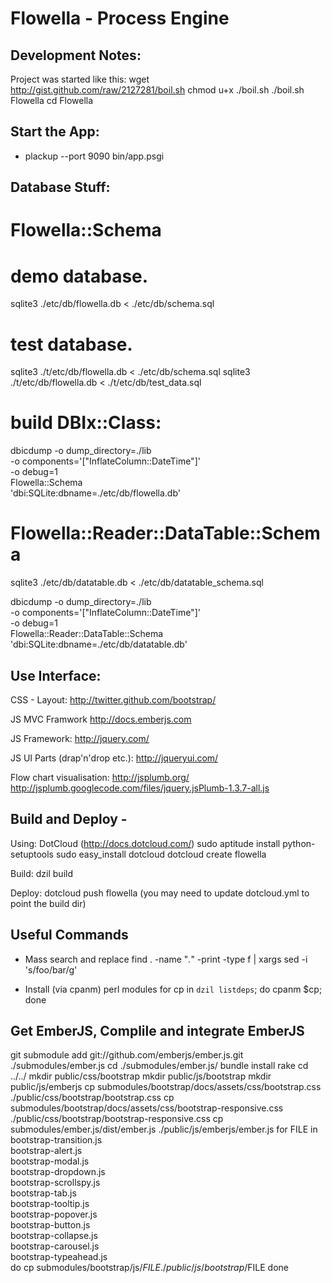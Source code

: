 Flowella - Process Engine
=========================

Development Notes:
------------------
 
Project was started like this:
  wget http://gist.github.com/raw/2127281/boil.sh
  chmod u+x ./boil.sh
  ./boil.sh Flowella
  cd Flowella

Start the App:
------------------

* plackup --port 9090 bin/app.psgi

Database Stuff:
------------------

  # Flowella::Schema 

  # demo database.
  sqlite3 ./etc/db/flowella.db < ./etc/db/schema.sql

  # test database.
  sqlite3 ./t/etc/db/flowella.db < ./etc/db/schema.sql
  sqlite3 ./t/etc/db/flowella.db < ./t/etc/db/test_data.sql

  # build DBIx::Class:

  dbicdump -o dump_directory=./lib \
      -o components='["InflateColumn::DateTime"]' \
      -o debug=1 \
      Flowella::Schema \
      'dbi:SQLite:dbname=./etc/db/flowella.db' 

  # Flowella::Reader::DataTable::Schema

  sqlite3 ./etc/db/datatable.db < ./etc/db/datatable_schema.sql

  dbicdump -o dump_directory=./lib \
      -o components='["InflateColumn::DateTime"]' \
      -o debug=1 \
      Flowella::Reader::DataTable::Schema \
      'dbi:SQLite:dbname=./etc/db/datatable.db' 

Use Interface:
-----------------------
   
  CSS - Layout: 
      http://twitter.github.com/bootstrap/

  JS MVC Framwork
      http://docs.emberjs.com

  JS Framework:
      http://jquery.com/

  JS UI Parts (drap'n'drop etc.):
      http://jqueryui.com/

  Flow chart visualisation:
      http://jsplumb.org/
      http://jsplumb.googlecode.com/files/jquery.jsPlumb-1.3.7-all.js

Build and Deploy - 
-----------------------

  Using: DotCloud (http://docs.dotcloud.com/)
      sudo aptitude install python-setuptools
      sudo easy_install dotcloud
      dotcloud create flowella

  Build:
      dzil build

  Deploy:
      dotcloud push flowella
      (you may need to update dotcloud.yml to point the build dir)

Useful Commands
---------------

* Mass search and replace
  find . -name "*.*" -print -type f | xargs sed -i 's/foo/bar/g'

* Install (via cpanm) perl modules
  for cp in `dzil listdeps`; do cpanm $cp; done

Get EmberJS, Complile and integrate EmberJS
--------------------------------------------

git submodule add git://github.com/emberjs/ember.js.git ./submodules/ember.js
cd ./submodules/ember.js/
bundle install
rake
cd ../../
mkdir public/css/bootstrap
mkdir public/js/bootstrap
mkdir public/js/emberjs
cp submodules/bootstrap/docs/assets/css/bootstrap.css ./public/css/bootstrap/bootstrap.css
cp submodules/bootstrap/docs/assets/css/bootstrap-responsive.css ./public/css/bootstrap/bootstrap-responsive.css
cp submodules/ember.js/dist/ember.js ./public/js/emberjs/ember.js
for FILE in \
    bootstrap-transition.js   \
    bootstrap-alert.js        \
    bootstrap-modal.js        \
    bootstrap-dropdown.js     \
    bootstrap-scrollspy.js    \
    bootstrap-tab.js          \
    bootstrap-tooltip.js      \
    bootstrap-popover.js      \
    bootstrap-button.js       \
    bootstrap-collapse.js     \
    bootstrap-carousel.js     \
    bootstrap-typeahead.js    
do
    cp submodules/bootstrap/js/$FILE ./public/js/bootstrap/$FILE
done
